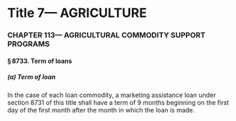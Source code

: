 
# Title 7— AGRICULTURE
### CHAPTER 113— AGRICULTURAL COMMODITY SUPPORT PROGRAMS
#### § 8733. Term of loans
##### (a) Term of loan

In the case of each loan commodity, a marketing assistance loan under section 8731 of this title shall have a term of 9 months beginning on the first day of the first month after the month in which the loan is made.
